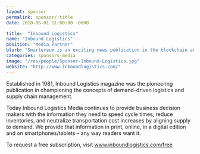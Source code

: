 ```yaml
---
layout: sponsor
permalink: sponsor/:title
date: 2010-06-01 11:00:00 -0600

title:  "Inbound Logistics"
name: "Inbound Logistics"
position: "Media Partner"
blurb: "Smartereum is an exciting news publication in the blockchain and crypto industry."
categories: sponsors-media
image: "/res/people/Sponsor-Inbound-Logistics.jpg"
website: "http://www.inboundlogistics.com/"
---
```


Established in 1981, Inbound Logistics magazine was the pioneering publication in championing the concepts of demand-driven logistics and supply chain management. 

Today Inbound Logistics Media continues to provide business decision makers with the information they need to speed cycle times, reduce inventories, and neutralize transportation cost increases by aligning supply to demand. We provide that information in print, online, in a digital edition and on smartphones/tablets – any way readers want it.

To request a free subscription, visit <a href="http://www.inboundlogistics.com/free">www.inboundlogistics.com/free</a>
